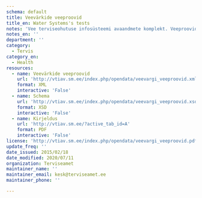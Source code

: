 ```yaml
---
schema: default
title: Veevärkide veeproovid
title_en: Water Systems's tests
notes: 'Vee terviseohutuse infosüsteemi avaandmete komplekt. Veeproovide puhul esitatakse ainult avalikustamisele kuuluvad veeproovid. Veevärkide puhul esitatakse ainult järelevalve aluste veevärkide veeproovid. Veeallikate puhul esitatakse ainult kasutuses olevate veeallikate veeproovid. Info veekäitlejate, nende poolt käideldavate veevärkide ning neist võetud proovide kohta. Veebileht: <a href="http://vtiav.sm.ee/?active_tab_id=A">http://vtiav.sm.ee/?active_tab_id=A</a>.'
notes_en: ''
department: ''
category:
  - Tervis
category_en:
  - Health
resources:
  - name: Veevärkide veeproovid
    url: 'http://vtiav.sm.ee/index.php/opendata/veevargi_veeproovid.xml'
    format: XML
    interactive: 'False'
  - name: Schema
    url: 'http://vtiav.sm.ee/index.php/opendata/veevargi_veeproovid.xsd'
    format: XSD
    interactive: 'False'
  - name: Kirjeldus
    url: 'http://vtiav.sm.ee/?active_tab_id=A'
    format: PDF
    interactive: 'False'
license: 'http://vtiav.sm.ee/index.php/opendata/veevargi_veeproovid.pdf'
update_freq: ''
date_issued: 2015/02/18
date_modified: 2020/07/11
organization: Terviseamet
maintainer_name: ''
maintainer_email: kesk@terviseamet.ee
maintainer_phone: ''

---
```

